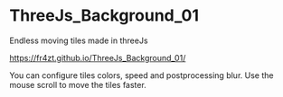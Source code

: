# ThreeJs_Background_01
Endless moving tiles made in threeJs

https://fr4zt.github.io/ThreeJs_Background_01/

You can configure tiles colors, speed and postprocessing blur. Use the mouse scroll to move the tiles faster.
